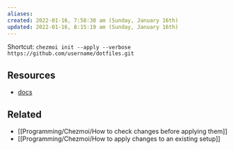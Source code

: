 ```yaml
---
aliases: 
created: 2022-01-16, 7:58:30 am (Sunday, January 16th)
updated: 2022-01-16, 8:15:19 am (Sunday, January 16th)
---
```

Shortcut: `chezmoi init --apply --verbose https://github.com/username/dotfiles.git`

## Resources
- [docs](https://www.chezmoi.io/docs/how-to/#use-a-hosted-repo-to-manage-your-dotfiles-across-multiple-machines)

## Related
- [[Programming/Chezmoi/How to check changes before applying them]]
- [[Programming/Chezmoi/How to apply changes to an existing setup]]